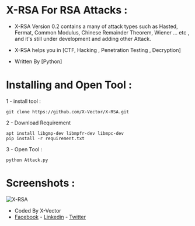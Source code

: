 # X-RSA For RSA Attacks :
- X-RSA Version 0.2 contains a many of attack types such as Hasted, Fermat, Common Modulus, Chinese Remainder Theorem, Wiener ... etc , and it's still under development and adding other Attack. 

- X-RSA helps you in [CTF, Hacking , Penetration Testing , Decryption]
- Written By [Python]

# Installing and Open Tool :
1 - install tool : 
```
git clone https://github.com/X-Vector/X-RSA.git
```
2 - Download Requirement
```
apt install libgmp-dev libmpfr-dev libmpc-dev
pip install -r requirement.txt
```
3 - Open Tool :
```
python Attack.py
```
# Screenshots :

![X-RSA](https://e.top4top.net/p_1073esqyv1.png "X-RSA in Action")

- Coded By X-Vector
- [Facebook](https://www.facebook.com/X.Vector1) - [Linkedin](https://www.linkedin.com/in/x-vector/) - [Twitter](https://twitter.com/@XVector11)
